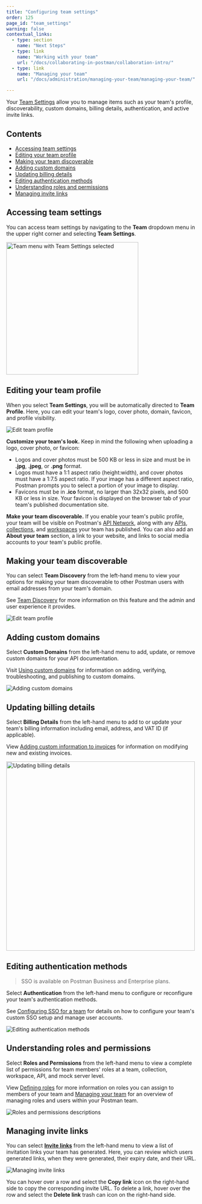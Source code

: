 ```yaml
---
title: "Configuring team settings"
order: 125
page_id: "team_settings"
warning: false
contextual_links:
  - type: section
    name: "Next Steps"
  - type: link
    name: "Working with your team"
    url: "/docs/collaborating-in-postman/collaboration-intro/"
  - type: link
    name: "Managing your team"
    url: "/docs/administration/managing-your-team/managing-your-team/"

---
```


Your [Team Settings](https://go.postman.co/settings/team/general) allow you to manage items such as your team's profile, discoverability, custom domains, billing details, authentication, and active invite links.

## Contents

* [Accessing team settings](#accessing-team-settings)
* [Editing your team profile](#editing-your-team-profile)
* [Making your team discoverable](#making-your-team-discoverable)
* [Adding custom domains](#adding-custom-domains)
* [Updating billing details](#updating-billing-details)
* [Editing authentication methods](#editing-authentication-methods)
* [Understanding roles and permissions](#understanding-roles-and-permissions)
* [Managing invite links](#managing-invite-links)

## Accessing team settings

You can access team settings by navigating to the **Team** dropdown menu in the upper right corner and selecting **Team Settings**.

<img alt="Team menu with Team Settings selected" src="https://assets.postman.com/postman-docs/team-settings-menu-selected.jpg" width="350px"/>

## Editing your team profile

When you select **Team Settings**, you will be automatically directed to **Team Profile**. Here, you can edit your team's logo, cover photo, domain, favicon, and profile visibility.

<img alt="Edit team profile" src="https://assets.postman.com/postman-docs/edit-team-profile-full-v9.1.jpg"/>

**Customize your team's look.** Keep in mind the following when uploading a logo, cover photo, or favicon:

* Logos and cover photos must be 500 KB or less in size and must be in **.jpg**, **.jpeg**, or **.png** format.
* Logos must have a 1:1 aspect ratio (height:width), and cover photos must have a 1:7.5 aspect ratio. If your image has a different aspect ratio, Postman prompts you to select a portion of your image to display.
* Favicons must be in **.ico** format, no larger than 32x32 pixels, and 500 KB or less in size. Your favicon is displayed on the browser tab of your team's published documentation site.

**Make your team discoverable.** If you enable your team's public profile, your team will be visible on Postman's [API Network](/docs/collaborating-in-postman/adding-private-network/), along with any [APIs](/docs/collaborating-in-postman/adding-private-network/#adding-your-apis), [collections](/docs/publishing-your-api/publishing-your-docs/), and [workspaces](/docs/collaborating-in-postman/public-workspaces/) your team has published. You can also add an **About your team** section, a link to your website, and links to social media accounts to your team's public profile.

## Making your team discoverable

You can select **Team Discovery** from the left-hand menu to view your options for making your team discoverable to other Postman users with email addresses from your team's domain.

See [Team Discovery](/docs/collaborating-in-postman/collaboration-intro/#team-discovery) for more information on this feature and the admin and user experience it provides.

<img alt="Edit team profile" src="https://assets.postman.com/postman-docs/team-discovery-enable-v9.1.0.jpg"/>

## Adding custom domains

Select **Custom Domains** from the left-hand menu to add, update, or remove custom domains for your API documentation.

Visit [Using custom domains](/docs/publishing-your-api/custom-doc-domains/) for information on adding, verifying, troubleshooting, and publishing to custom domains.

<img alt="Adding custom domains" src="https://assets.postman.com/postman-docs/ts-custom-domains.jpg"/>

## Updating billing details

Select **Billing Details** from the left-hand menu to add to or update your team's billing information including email, address, and VAT ID (if applicable).

View [Adding custom information to invoices](/docs/administration/billing/#adding-custom-information-to-invoices) for information on modifying new and existing invoices.

<img alt="Updating billing details" src="https://assets.postman.com/postman-docs/ts-billing-details.jpg" width="500px"/>

## Editing authentication methods

> SSO is available on Postman Business and Enterprise plans.

Select **Authentication** from the left-hand menu to configure or reconfigure your team's authentication methods.

See [Configuring SSO for a team](/docs/administration/sso/admin-sso/) for details on how to configure your team's custom SSO setup and manage user accounts.

<img alt="Editing authentication methods" src="https://assets.postman.com/postman-docs/ts-authentication.jpg"/>

## Understanding roles and permissions

Select **Roles and Permissions** from the left-hand menu to view a complete list of permissions for team members' roles at a team, collection, workspace, API, and mock server level.

View [Defining roles](/docs/collaborating-in-postman/roles-and-permissions/) for more information on roles you can assign to members of your team and [Managing your team](/docs/administration/managing-your-team/managing-your-team/) for an overview of managing roles and users within your Postman team.

<img alt="Roles and permissions descriptions" src="https://assets.postman.com/postman-docs/dashboard-view-roles-and-permissions-v9.1.jpg"/>

## Managing invite links

You can select [**Invite links**](https://go.postman.co/settings/team/manage-invite-links) from the left-hand menu to view a list of invitation links your team has generated. Here, you can review which users generated links, when they were generated, their expiry date, and their URL.

<img alt="Managing invite links" src="https://assets.postman.com/postman-docs/manage-team-invite-links-v9.1.jpg"/>

You can hover over a row and select the **Copy link** icon on the right-hand side to copy the corresponding invite URL. To delete a link, hover over the row and select the **Delete link** trash can icon on the right-hand side.
